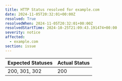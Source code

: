 ```yaml
---
title: HTTP Status resolved for example.com
date: 2024-11-05T20:32:01+00:00Z
resolved: True
resolvedWhen: 2024-11-05T20:32:01+00:00Z
resolvedStartTime: 2024-10-25T21:09:43.191474+00:00
severity: notice
affected:
  - example.com
section: issue
---
```


| Expected Statuses | Actual Status  |
|-------------------|----------------|
| 200, 301, 302 | 200 |
